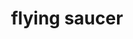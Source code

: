 ---
layout: travel&places
title: flying saucer
emoji: flying_saucer
permalink: 🛸.html
image: assets/img/3moji/flying_saucer.png
---